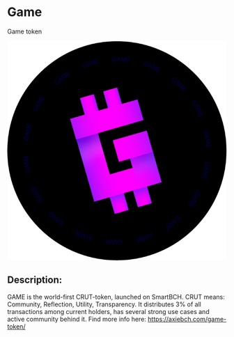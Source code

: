 # Game
Game token

![Logo](https://github.com/Abuzik/Game/blob/main/assets/256x256.png)
## Description:
GAME is the world-first CRUT-token, launched on SmartBCH. CRUT means: Community, Reflection, Utility, Transparency. It distributes 3% of all transactions among current holders, has several strong use cases and active community behind it. Find more info here: https://axiebch.com/game-token/

